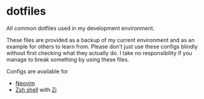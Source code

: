 # dotfiles

All common dotfiles used in my development environment.

These files are provided as a backup of my current environment and as an example for others to learn from. Please don't just use these configs blindly without first checking what they actually do. I take no responsibility if you manage to break something by using these files.

Configs are available for
- [Neovim](https://neovim.io/)
- [Zsh shell](https://zsh.sourceforge.io/) with [Zi](https://wiki.zshell.dev/)
